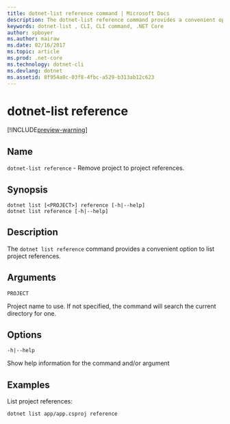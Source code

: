 ```yaml
---
title: dotnet-list reference command | Microsoft Docs
description: The dotnet-list reference command provides a convenient option to list project to project references.
keywords: dotnet-list , CLI, CLI command, .NET Core
author: spboyer
ms.author: mairaw
ms.date: 02/16/2017
ms.topic: article
ms.prod: .net-core
ms.technology: dotnet-cli
ms.devlang: dotnet
ms.assetid: 8f954a0c-03f8-4fbc-a529-b313ab12c623
---
```

# dotnet-list reference

[!INCLUDE[preview-warning](../../../includes/warning.md)]

## Name

`dotnet-list reference` - Remove project to project references.

## Synopsis

```
dotnet list [<PROJECT>] reference [-h|--help]
dotnet list reference [-h|--help]
```

## Description

The `dotnet list reference` command provides a convenient option to list project references.

## Arguments

`PROJECT`

Project name to use. If not specified, the command will search the current directory for one.

## Options

`-h|--help`

Show help information for the command and/or argument

## Examples

List project references:

`dotnet list app/app.csproj reference`